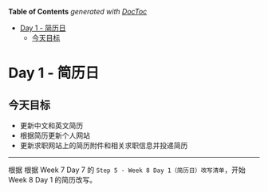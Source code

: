 <!-- START doctoc generated TOC please keep comment here to allow auto update -->
<!-- DON'T EDIT THIS SECTION, INSTEAD RE-RUN doctoc TO UPDATE -->
**Table of Contents**  *generated with [DocToc](https://github.com/thlorenz/doctoc)*

- [Day 1 - 简历日](#day-1---%E7%AE%80%E5%8E%86%E6%97%A5)
  - [今天目标](#%E4%BB%8A%E5%A4%A9%E7%9B%AE%E6%A0%87)

<!-- END doctoc generated TOC please keep comment here to allow auto update -->

# Day 1 - 简历日

## 今天目标

- 更新中文和英文简历
- 根据简历更新个人网站
- 更新求职网站上的简历附件和相关求职信息并投递简历

---

根据 根据 Week 7 Day 7 的 `Step 5 - Week 8 Day 1（简历日）改写清单`，开始 Week 8 Day 1 的简历改写。
